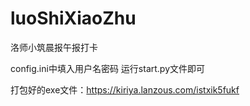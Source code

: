 # luoShiXiaoZhu
洛师小筑晨报午报打卡

config.ini中填入用户名密码
运行start.py文件即可

打包好的exe文件：https://kiriya.lanzous.com/istxik5fukf
